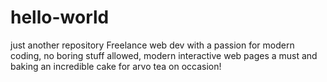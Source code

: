 # hello-world
just another repository
Freelance web dev with a passion for modern coding, no boring stuff allowed, modern interactive web pages a must and baking an incredible cake for arvo tea on occasion!
